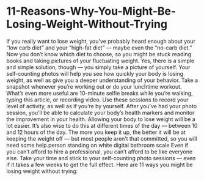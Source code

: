 # 11-Reasons-Why-You-Might-Be-Losing-Weight-Without-Trying
 If you really want to lose weight, you’ve probably heard enough about your “low carb diet” and your “high-fat diet” — maybe even the “no-carb diet.”  Now you don’t know which diet to choose, so you might be stuck reading books and taking pictures of your fluctuating weight. Yes, there is a simple and simple solution, though — you simply take a picture of yourself.  Your self-counting photos will help you see how quickly your body is losing weight, as well as give you a deeper understanding of your behavior.  Take a snapshot whenever you’re working out or do your lunchtime workout. What’s even more useful are 10-minute selfie breaks while you’re walking, typing this article, or recording video. Use these sessions to record your level of activity, as well as if you’re by yourself.  After you’ve had your photo session, you’ll be able to calculate your body’s health markers and monitor the improvement in your health. Allowing your body to lose weight will be a lot easier.  It’s also wise to do this at different times of the day — between 10 and 12 hours of the day.  The more you keep it up, the better it will be at keeping the weight off — but most people aren’t that committed, so you will need some help.person standing on white digital bathroom scale  Even if you can’t afford to hire a professional, you can’t afford to be like everyone else. Take your time and stick to your self-counting photo sessions — even if it takes a few weeks to get the full effect.  Here are 11 ways you might be losing weight without trying:
